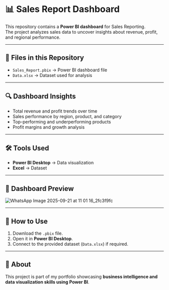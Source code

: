 # 📊 Sales Report Dashboard

This repository contains a **Power BI dashboard** for Sales Reporting.  
The project analyzes sales data to uncover insights about revenue, profit, and regional performance.

---

## 📁 Files in this Repository
- `Sales_Report.pbix` → Power BI dashboard file  
- `Data.xlsx` → Dataset used for analysis   

---

## 🔍 Dashboard Insights
- Total revenue and profit trends over time  
- Sales performance by region, product, and category  
- Top-performing and underperforming products  
- Profit margins and growth analysis  

---

## 🛠️ Tools Used
- **Power BI Desktop** → Data visualization  
- **Excel** → Dataset  

---

## 📸 Dashboard Preview

![WhatsApp Image 2025-09-21 at 11 01 16_2fc3f9fc](https://github.com/user-attachments/assets/4f7ef32e-a804-41e7-9073-6f2fb60636d3)

---

## 🚀 How to Use
1. Download the `.pbix` file.  
2. Open it in **Power BI Desktop**.  
3. Connect to the provided dataset (`Data.xlsx`) if required.  

---

## 📌 About
This project is part of my portfolio showcasing **business intelligence and data visualization skills using Power BI**.

